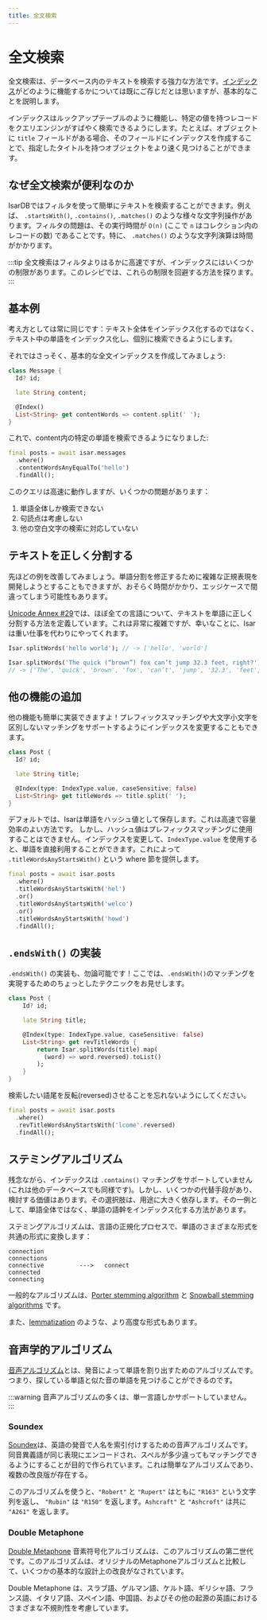 ```yaml
---
title: 全文検索
---
```


# 全文検索

全文検索は、データベース内のテキストを検索する強力な方法です。[インデックス](/indexes)がどのように機能するかについては既にご存じだとは思いますが、基本的なことを説明します。

インデックスはルックアップテーブルのように機能し、特定の値を持つレコードをクエリエンジンがすばやく検索できるようにします。たとえば、オブジェクトに `title` フィールドがある場合、そのフィールドにインデックスを作成することで、指定したタイトルを持つオブジェクトをより速く見つけることができます。

## なぜ全文検索が便利なのか

IsarDBではフィルタを使って簡単にテキストを検索することができます。例えば、 `.startsWith()`, `.contains()`, `.matches()` のような様々な文字列操作があります。フィルタの問題は、その実行時間が `O(n)` (ここで `n` はコレクション内のレコードの数) であることです。特に、 `.matches()` のような文字列演算は時間がかかります。

:::tip
全文検索はフィルタよりはるかに高速ですが、インデックスにはいくつかの制限があります。このレシピでは、これらの制限を回避する方法を探ります。
:::

## 基本例

考え方としては常に同じです：テキスト全体をインデックス化するのではなく、テキスト中の単語をインデックス化し、個別に検索できるようにします。

それではさっそく、基本的な全文インデックスを作成してみましょう:

```dart
class Message {
  Id? id;

  late String content;

  @Index()
  List<String> get contentWords => content.split(' ');
}
```

これで、content内の特定の単語を検索できるようになりました:

```dart
final posts = await isar.messages
  .where()
  .contentWordsAnyEqualTo('hello')
  .findAll();
```

このクエリは高速に動作しますが、いくつかの問題があります：

1. 単語全体しか検索できない
2. 句読点は考慮しない
3. 他の空白文字の検索に対応していない

## テキストを正しく分割する

先ほどの例を改善してみましょう。単語分割を修正するために複雑な正規表現を開発しようとすることもできますが、おそらく時間がかかり、エッジケースで間違ってしまう可能性もあります。

[Unicode Annex #29](https://unicode.org/reports/tr29/)では、ほぼ全ての言語について、テキストを単語に正しく分割する方法を定義しています。これは非常に複雑ですが、幸いなことに、Isarは重い仕事を代わりにやってくれます。

```dart
Isar.splitWords('hello world'); // -> ['hello', 'world']

Isar.splitWords('The quick (“brown”) fox can’t jump 32.3 feet, right?');
// -> ['The', 'quick', 'brown', 'fox', 'can’t', 'jump', '32.3', 'feet', 'right']
```

## 他の機能の追加

他の機能も簡単に実装できますよ！プレフィックスマッチングや大文字小文字を区別しないマッチングをサポートするようにインデックスを変更することもできます。

```dart
class Post {
  Id? id;

  late String title;

  @Index(type: IndexType.value, caseSensitive: false)
  List<String> get titleWords => title.split(' ');
}
```

デフォルトでは、Isarは単語をハッシュ値として保存します。これは高速で容量効率のよい方法です。 しかし、ハッシュ値はプレフィックスマッチングに使用することはできません。インデックスを変更して、`IndexType.value` を使用すると、単語を直接利用することができます。これによって `.titleWordsAnyStartsWith()` という where 節を提供します。

```dart
final posts = await isar.posts
  .where()
  .titleWordsAnyStartsWith('hel')
  .or()
  .titleWordsAnyStartsWith('welco')
  .or()
  .titleWordsAnyStartsWith('howd')
  .findAll();
```

## `.endsWith()` の実装

`.endsWith()` の実装も、勿論可能です！ここでは、`.endsWith()`のマッチングを実現するためのちょっとしたテクニックをお見せします。

```dart
class Post {
    Id? id;

    late String title;

    @Index(type: IndexType.value, caseSensitive: false)
    List<String> get revTitleWords {
        return Isar.splitWords(title).map(
          (word) => word.reversed).toList()
        );
    }
}
```

検索したい語尾を反転(reversed)させることを忘れないようにしてください。

```dart
final posts = await isar.posts
  .where()
  .revTitleWordsAnyStartsWith('lcome'.reversed)
  .findAll();
```

## ステミングアルゴリズム

残念ながら、インデックスは `.contains()` マッチングをサポートしていません (これは他のデータベースでも同様です)。しかし、いくつかの代替手段があり、検討する価値はあります。その選択肢は、用途に大きく依存します。その一例として、単語全体ではなく、単語の語幹をインデックス化する方法があります。

ステミングアルゴリズムは、言語の正規化プロセスで、単語のさまざまな形式を共通の形式に変換します：

```
connection
connections
connective          --->   connect
connected
connecting
```

一般的なアルゴリズムは、[Porter stemming algorithm](https://tartarus.org/martin/PorterStemmer/) と [Snowball stemming algorithms](https://snowballstem.org/algorithms/) です。

また、[lemmatization](https://en.wikipedia.org/wiki/Lemmatisation) のような、より高度な形式もあります。

## 音声学的アルゴリズム

[音声アルゴリズム](https://en.wikipedia.org/wiki/Phonetic_algorithm)とは、発音によって単語を割り出すためのアルゴリズムです。つまり、探している単語と似た音の単語を見つけることができるのです。

:::warning
音声アルゴリズムの多くは、単一言語しかサポートしていません。
:::

### Soundex

[Soundex](https://en.wikipedia.org/wiki/Soundex)は、英語の発音で人名を索引付けするための音声アルゴリズムです。同音異義語が同じ表現にエンコードされ、スペルが多少違ってもマッチングできるようにすることが目的で作られています。これは簡単なアルゴリズムであり、複数の改良版が存在する。

このアルゴリズムを使うと、`"Robert"` と `"Rupert"` はともに `"R163"` という文字列を返し、 `"Rubin"` は `"R150"` を返します。`Ashcraft"` と `"Ashcroft"` は共に `"A261"` を返します。

### Double Metaphone

[Double Metaphone](https://en.wikipedia.org/wiki/Metaphone) 音素符号化アルゴリズムは、このアルゴリズムの第二世代です。このアルゴリズムは、オリジナルのMetaphoneアルゴリズムと比較して、いくつかの基本的な設計上の改良がなされています。

Double Metaphone は、スラブ語、ゲルマン語、ケルト語、ギリシャ語、フランス語、イタリア語、スペイン語、中国語、およびその他の起源の英語におけるさまざまな不規則性を考慮しています。
